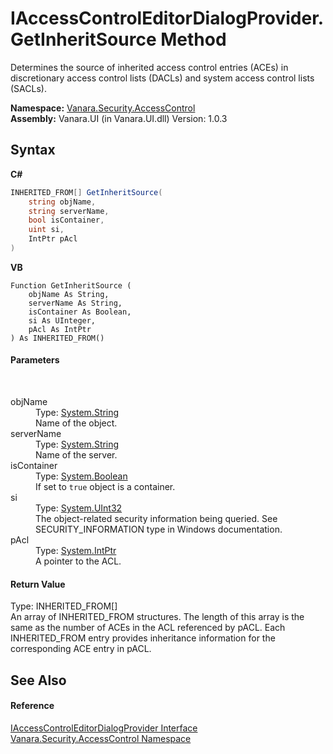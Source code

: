 # IAccessControlEditorDialogProvider.GetInheritSource Method 
 

Determines the source of inherited access control entries (ACEs) in discretionary access control lists (DACLs) and system access control lists (SACLs).

**Namespace:**&nbsp;<a href="62a937f8-234b-6e15-2f22-272a8ae206a7">Vanara.Security.AccessControl</a><br />**Assembly:**&nbsp;Vanara.UI (in Vanara.UI.dll) Version: 1.0.3

## Syntax

**C#**<br />
``` C#
INHERITED_FROM[] GetInheritSource(
	string objName,
	string serverName,
	bool isContainer,
	uint si,
	IntPtr pAcl
)
```

**VB**<br />
``` VB
Function GetInheritSource ( 
	objName As String,
	serverName As String,
	isContainer As Boolean,
	si As UInteger,
	pAcl As IntPtr
) As INHERITED_FROM()
```


#### Parameters
&nbsp;<dl><dt>objName</dt><dd>Type: <a href="http://msdn2.microsoft.com/en-us/library/s1wwdcbf" target="_blank">System.String</a><br />Name of the object.</dd><dt>serverName</dt><dd>Type: <a href="http://msdn2.microsoft.com/en-us/library/s1wwdcbf" target="_blank">System.String</a><br />Name of the server.</dd><dt>isContainer</dt><dd>Type: <a href="http://msdn2.microsoft.com/en-us/library/a28wyd50" target="_blank">System.Boolean</a><br />If set to `true` object is a container.</dd><dt>si</dt><dd>Type: <a href="http://msdn2.microsoft.com/en-us/library/ctys3981" target="_blank">System.UInt32</a><br />The object-related security information being queried. See SECURITY_INFORMATION type in Windows documentation.</dd><dt>pAcl</dt><dd>Type: <a href="http://msdn2.microsoft.com/en-us/library/5he14kz8" target="_blank">System.IntPtr</a><br />A pointer to the ACL.</dd></dl>

#### Return Value
Type: INHERITED_FROM[]<br />An array of INHERITED_FROM structures. The length of this array is the same as the number of ACEs in the ACL referenced by pACL. Each INHERITED_FROM entry provides inheritance information for the corresponding ACE entry in pACL.

## See Also


#### Reference
<a href="b76ffe76-019b-b7fb-1534-589792e3b4a8">IAccessControlEditorDialogProvider Interface</a><br /><a href="62a937f8-234b-6e15-2f22-272a8ae206a7">Vanara.Security.AccessControl Namespace</a><br />